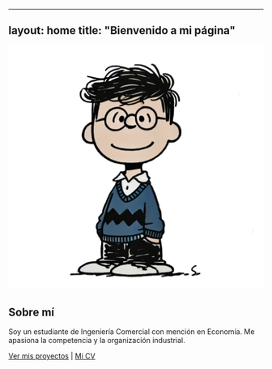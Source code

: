 ---
  layout: home
  title: "Bienvenido a mi página"
  ---
  ![Mi Foto](assets/img/fotoPerfil.jpeg)
  
  ## Sobre mí
  Soy un estudiante de Ingeniería Comercial con mención en Economía. Me apasiona la competencia y la organización industrial.
  
  [Ver mis proyectos](proyectos.md) | [Mi CV](cv.md)